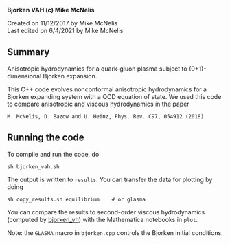 **Bjorken VAH (c) Mike McNelis**

Created on 11/12/2017 by Mike McNelis\
Last edited on 6/4/2021 by Mike McNelis

## Summary

Anisotropic hydrodynamics for a quark-gluon plasma subject to (0+1)-dimensional Bjorken expansion.

This C++ code evolves nonconformal anisotropic hydrodynamics for a Bjorken expanding system with a QCD equation of state. We used this code to compare anisotropic and viscous hydrodynamics in the paper 

    M. McNelis, D. Bazow and U. Heinz, Phys. Rev. C97, 054912 (2018)


## Running the code

To compile and run the code, do

    sh bjorken_vah.sh
    
The output is written to `results`. You can transfer the data for plotting by doing

    sh copy_results.sh equilibrium    # or glasma
   
You can compare the results to second-order viscous hydrodynamics (computed by [bjorken_vh](https://github.com/mjmcnelis/bjorken_vhydro-)) with the Mathematica notebooks in `plot`.

Note: the `GLASMA` macro in `bjorken.cpp` controls the Bjorken initial conditions.

